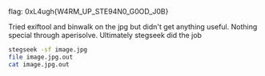 flag: 0xL4ugh{W4RM_UP_STE94N0_G0OD_J0B}

Tried exiftool and binwalk on the jpg but didn't get anything useful. Nothing special through aperisolve.
Ultimately stegseek did the job

```bash
stegseek -sf image.jpg
file image.jpg.out
cat image.jpg.out
```